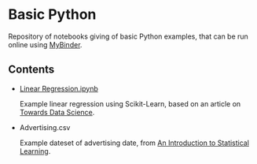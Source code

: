 # Basic Python

Repository of notebooks giving of basic Python examples, that can be run online using [MyBinder](https://mybinder.org).

## Contents
- [Linear Regression.ipynb](https://mybinder.org/v2/gh/jaketmp/python-basics/master?filepath=Linear%20Regression.ipynb)
  
  Example linear regression using Scikit-Learn, based on an article on [Towards Data Science](https://towardsdatascience.com/introduction-to-linear-regression-in-python-c12a072bedf0).

- Advertising.csv

  Example dateset of advertising date, from [An Introduction to Statistical Learning](http://www-bcf.usc.edu/~gareth/ISL/data.html).
